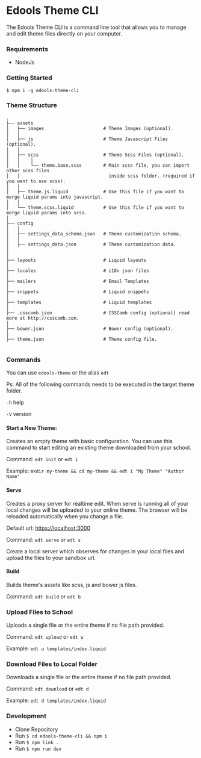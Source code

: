 # Edools Theme CLI

The Edools Theme CLI is a command line tool that allows you to manage and edit theme files directly on your computer.

### Requirements

* NodeJs

### Getting Started

`$ npm i -g edools-theme-cli`

### Theme Structure

```
.
├── assets
│   ├── images                      # Theme Images (optional).
│   │                 
│   ├── js                          # Theme Javascript Files (optional).
│   │
│   ├── scss                        # Theme Scss Files (optional).
│   │    │
│   │    └── theme.base.scss        # Main scss file, you can import other scss files
│   │                                 inside scss folder. (required if you want to use scss).
│   │
│   ├── theme.js.liquid             # Use this file if you want to merge liquid params into javascript.
│   │
│   └── theme.scss.liquid           # Use this file if you want to merge liquid params into scss.
│
├── config
│   │
│   ├── settings_data_schema.json   # Theme customization schema.
│   │
│   ├── settings_data.json          # Theme customization data.
│
│
├── layouts                         # Liquid layouts
│
├── locales                         # i18n json files
│
├── mailers                         # Email Templates
│
├── snippets                        # Liquid snippets
│
├── templates                       # Liquid templates
│
├── .csscomb.json                   # CSSComb config (optional) read more at http://csscomb.com.
│
├── bower.json                      # Bower config (optional).
│
├── theme.json                      # Theme config file.


```

### Commands

You can use `edools-theme` or the alias `edt`

Ps: All of the following commands needs to be executed in the target theme folder.

`-h` help

`-V` version

#### Start a New Theme:

Creates an empty theme with basic configuration. You can use this command to start editing an existing theme downloaded from your school.

Command: `edt init` or `edt i`

Example: `mkdir my-theme && cd my-theme && edt i "My Theme" "Author Name"`

#### Serve

Creates a proxy server for realtime edit. When serve is running all of your local changes will be uploaded to your online theme. The browser will be reloaded automatically when you change a file.

Default url: [https://localhost:3000](https://localhost:3000)


Command: `edt serve` or `edt s`

Create a local server which observes for changes in your local files and upload the files to your sandbox url.

#### Build

Builds theme's assets like scss, js and bower js files.


Command: `edt build` or `edt b`

### Upload Files to School

Uploads a single file or the entire theme if no file path provided.

Command: `edt upload` or `edt u`

Example: `edt u templates/index.liquid`


### Download Files to Local Folder

Downloads a single file or the entire theme if no file path provided.

Command: `edt download` or `edt d`

Example: `edt d templates/index.liquid`


### Development

* Clone Repository
* Run `$ cd edools-theme-cli && npm i`
* Run `$ npm link .`
* Run `$ npm run dev`
